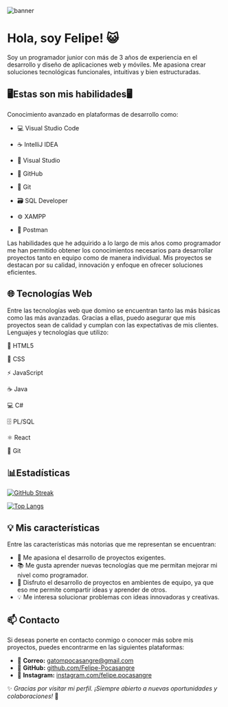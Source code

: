 ![banner](https://github.com/Felipe-Pocasangre/Felipe-Pocasangre/blob/main/banner.png?raw=true)
# Hola, soy Felipe! 😺
Soy un programador junior con más de 3 años de experiencia en el desarrollo y diseño de aplicaciones web y móviles. Me apasiona crear soluciones tecnológicas funcionales, intuitivas y bien estructuradas.


## 🖥️Estas son mis habilidades🖥️
Conocimiento avanzado en plataformas de desarrollo como:

- 💻 Visual Studio Code

- ☕ IntelliJ IDEA

- 🧩 Visual Studio

- 🐙 GitHub

- 🌿 Git

- 🗃️ SQL Developer

- ⚙️ XAMPP

- 🚀 Postman

Las habilidades que he adquirido a lo largo de mis años como programador me han permitido obtener los conocimientos necesarios para desarrollar proyectos tanto en equipo como de manera individual. Mis proyectos se destacan por su calidad, innovación y enfoque en ofrecer soluciones eficientes.


## 🌐 Tecnologías Web

Entre las tecnologías web que domino se encuentran tanto las más básicas como las más avanzadas. Gracias a ellas, puedo asegurar que mis proyectos sean de calidad y cumplan con las expectativas de mis clientes.
Lenguajes y tecnologías que utilizo:

🧱 HTML5

🎨 CSS

⚡ JavaScript

☕ Java

💻 C#

🗄️ PL/SQL

⚛️ React

🌿 Git
## 📊Estadísticas

[![GitHub Streak](https://github-readme-streak-stats.herokuapp.com?user=Felipe-Pocasangre)](https://git.io/streak-stats)


[![Top Langs](https://github-readme-stats.vercel.app/api/top-langs/?username=anuraghazra&layout=donut)](https://github.com/anuraghazra/github-readme-stats)
## 💡 Mis características  

Entre las características más notorias que me representan se encuentran:  

- 🚀 Me apasiona el desarrollo de proyectos exigentes.  
- 📚 Me gusta aprender nuevas tecnologías que me permitan mejorar mi nivel como programador.  
- 🤝 Disfruto el desarrollo de proyectos en ambientes de equipo, ya que eso me permite compartir ideas y aprender de otros.  
- 💡 Me interesa solucionar problemas con ideas innovadoras y creativas.  

## 📫 Contacto  

Si deseas ponerte en contacto conmigo o conocer más sobre mis proyectos, puedes encontrarme en las siguientes plataformas:  

- 📧 **Correo:** [gatompocasangre@gmail.com](mailto:gatompocasangre@gmail.com)   
- 🐙 **GitHub:** [github.com/Felipe-Pocasangre](https://github.com/Felipe-Pocasangre)  
- 📸 **Instagram:** [instagram.com/felipe.pocasangre](https://instagram.com/felipe.pocasangre)  

✨ *Gracias por visitar mi perfil. ¡Siempre abierto a nuevas oportunidades y colaboraciones!* 🚀
